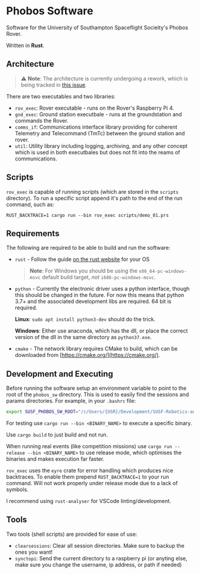 # Phobos Software

Software for the University of Southampton Spaceflight Socieity's Phobos Rover.

Written in **Rust**.

## Architecture

> :warning: **Note**: The architecture is currently undergoing a rework, which
> is being tracked in [this issue](https://github.com/SUSF-Robotics-and-Software/phobos_sw/issues/8).

There are two executables and two libraries:

* `rov_exec`: Rover executable - runs on the Rover's Raspberry Pi 4.
* `gnd_exec`: Ground station executbale - runs at the groundstation and commands the Rover.
* `comms_if`: Communications interface library providing for coherent Telemetry and Telecommand (TmTc) between the ground station and rover.
* `util`: Utility library including logging, archiving, and any other concept which is used in both executbales but does not fit into the reams of communications.


## Scripts

`rov_exec` is capable of running scripts (which are stored in the `scripts`
directory). To run a specific script append it's path to the end of the run
command, such as:

```shell
RUST_BACKTRACE=1 cargo run --bin rov_exec scripts/demo_01.prs
```
## Requirements

The following are required to be able to build and run the software:

- `rust` - Follow the guide [on the rust website](https://www.rust-lang.org/learn/get-started) for your OS
  > **Note**: For Windows you should be using the `x86_64-pc-windows-msvc` default
  > build target, *not* `i686-pc-windows-msvc`.
- `python` - Currently the electronic driver uses a python interface, though this
  should be changed in the future. For now this means that python 3.7+ and the 
  associated development libs are required. 64 bit is required.

  **Linux**: `sudo apt install python3-dev` should do the trick.

  **Windows**: Either use anaconda, which has the dll, or place the correct 
  version of the dll in the same directory as `python37.exe`.
- `cmake` - The network library requires CMake to build, which can be downloaded
  from [https://cmake.org/](https://cmake.org/).

## Development and Executing

Before running the software setup an environment variable to point to the 
root of the `phobos_sw` directory. This is used to easily find the sessions and
params directories. For example, in your `.bashrc` file:

```bash
export SUSF_PHOBOS_SW_ROOT="/c/Users/{USR}/Development/SUSF-Robotics-and-Software/phobos_sw"
```

For testing use `cargo run --bin <BINARY_NAME>` to execute a specific binary.

Use `cargo build` to just build and not run.

When running real events (like competition missions) use `cargo run --release --bin <BINARY_NAME>` to use release mode, which optimises the binaries and makes execution far faster.

`rov_exec` uses the `eyre` crate for error handling which produces nice
backtraces. To enable them prepend `RUST_BACKTRACE=1` to your run command. Will
not work properly under release mode due to a lack of symbols.

I recommend using `rust-analyser` for VSCode linting/development.

## Tools

Two tools (shell scripts) are provided for ease of use:

* `clearsessions`: Clear all session directories. Make sure to backup the ones
    you want!
* `synctopi`: Send the current directory to a raspberry pi (or anyting else,
    make sure you change the username, ip address, or path if needed)

